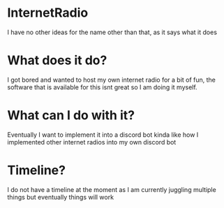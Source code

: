 # InternetRadio
I have no other ideas for the name other than that, as it says what it does

# What does it do?
I got bored and wanted to host my own internet radio for a bit of fun, the software that is available for this isnt great
so I am doing it myself.

# What can I do with it?
Eventually I want to implement it into a discord bot kinda like how I implemented other internet radios into my own discord bot

# Timeline?
I do not have a timeline at the moment as I am currently juggling multiple things but eventually things will work
